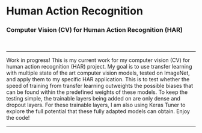 # Human Action Recognition

### Computer Vision (CV) for Human Action Recognition (HAR)

<br />

---

Work in progress! This is my current work for my computer vision (CV) for human action recognition (HAR) project. My goal is to use transfer learning with multiple state of the art computer vision models, tested on ImageNet, and apply them to my specific HAR application. This is to test whether the speed of training from transfer learning outweights the possible biases that can be found within the predefined weights of these models. To keep the testing simple, the trainable layers being added on are only dense and dropout layers. For these trainable layers, I am also using Keras Tuner to explore the full potential that these fully adapted models can obtain. Enjoy the code!

---
